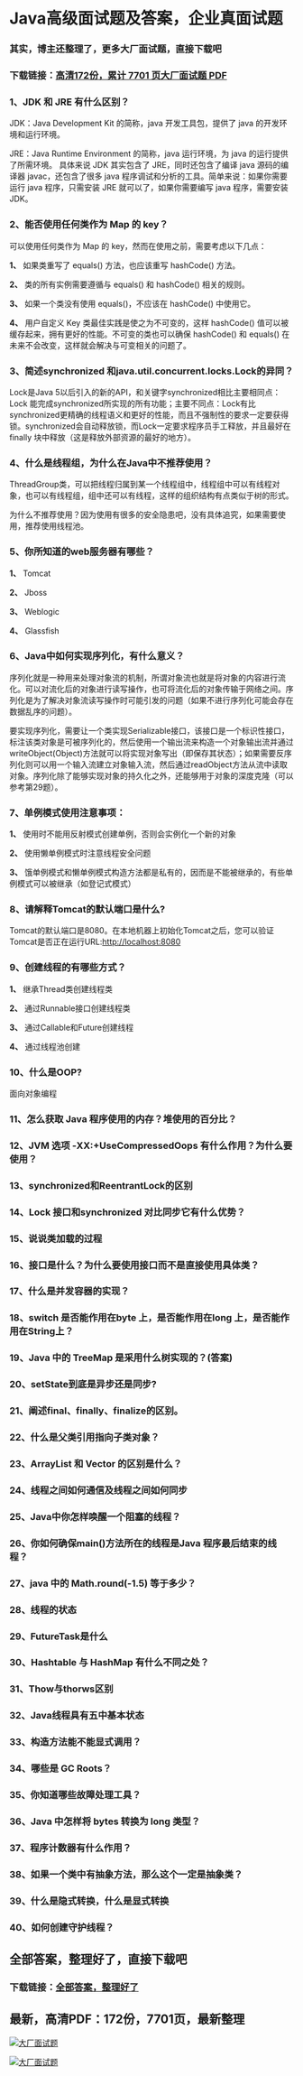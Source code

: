 # Java高级面试题及答案，企业真面试题

### 其实，博主还整理了，更多大厂面试题，直接下载吧

### 下载链接：[高清172份，累计 7701 页大厂面试题  PDF](https://github.com/souyunku/DevBooks/blob/master/docs/index.md)



### 1、JDK 和 JRE 有什么区别？

JDK：Java Development Kit 的简称，java 开发工具包，提供了 java 的开发环境和运行环境。

JRE：Java Runtime Environment 的简称，java 运行环境，为 java 的运行提供了所需环境。 具体来说 JDK 其实包含了 JRE，同时还包含了编译 java 源码的编译器 javac，还包含了很多 java 程序调试和分析的工具。简单来说：如果你需要运行 java 程序，只需安装 JRE 就可以了，如果你需要编写 java 程序，需要安装 JDK。


### 2、能否使用任何类作为 Map 的 key？

可以使用任何类作为 Map 的 key，然而在使用之前，需要考虑以下几点：

**1、** 如果类重写了 equals() 方法，也应该重写 hashCode() 方法。

**2、** 类的所有实例需要遵循与 equals() 和 hashCode() 相关的规则。

**3、** 如果一个类没有使用 equals()，不应该在 hashCode() 中使用它。

**4、** 用户自定义 Key 类最佳实践是使之为不可变的，这样 hashCode() 值可以被缓存起来，拥有更好的性能。不可变的类也可以确保 hashCode() 和 equals() 在未来不会改变，这样就会解决与可变相关的问题了。


### 3、简述synchronized 和java.util.concurrent.locks.Lock的异同？



Lock是Java 5以后引入的新的API，和关键字synchronized相比主要相同点：Lock 能完成synchronized所实现的所有功能；主要不同点：Lock有比synchronized更精确的线程语义和更好的性能，而且不强制性的要求一定要获得锁。synchronized会自动释放锁，而Lock一定要求程序员手工释放，并且最好在finally 块中释放（这是释放外部资源的最好的地方）。


### 4、什么是线程组，为什么在Java中不推荐使用？

ThreadGroup类，可以把线程归属到某一个线程组中，线程组中可以有线程对象，也可以有线程组，组中还可以有线程，这样的组织结构有点类似于树的形式。

为什么不推荐使用？因为使用有很多的安全隐患吧，没有具体追究，如果需要使用，推荐使用线程池。


### 5、你所知道的web服务器有哪些？

**1、** Tomcat

**2、** Jboss

**3、** Weblogic

**4、** Glassfish


### 6、Java中如何实现序列化，有什么意义？



序列化就是一种用来处理对象流的机制，所谓对象流也就是将对象的内容进行流化。可以对流化后的对象进行读写操作，也可将流化后的对象传输于网络之间。序列化是为了解决对象流读写操作时可能引发的问题（如果不进行序列化可能会存在数据乱序的问题）。

要实现序列化，需要让一个类实现Serializable接口，该接口是一个标识性接口，标注该类对象是可被序列化的，然后使用一个输出流来构造一个对象输出流并通过writeObject(Object)方法就可以将实现对象写出（即保存其状态）；如果需要反序列化则可以用一个输入流建立对象输入流，然后通过readObject方法从流中读取对象。序列化除了能够实现对象的持久化之外，还能够用于对象的深度克隆（可以参考第29题）。


### 7、单例模式使用注意事项：

**1、** 使用时不能用反射模式创建单例，否则会实例化一个新的对象

**2、** 使用懒单例模式时注意线程安全问题

**3、** 饿单例模式和懒单例模式构造方法都是私有的，因而是不能被继承的，有些单例模式可以被继承（如登记式模式）


### 8、请解释Tomcat的默认端口是什么?

Tomcat的默认端口是8080。在本地机器上初始化Tomcat之后，您可以验证Tomcat是否正在运行URL:[http://localhost:8080](http://localhost:8080)


### 9、创建线程的有哪些方式？

**1、** 继承Thread类创建线程类

**2、** 通过Runnable接口创建线程类

**3、** 通过Callable和Future创建线程

**4、** 通过线程池创建


### 10、什么是OOP?

面向对象编程


### 11、怎么获取 Java 程序使用的内存？堆使用的百分比？
### 12、JVM 选项 -XX:+UseCompressedOops 有什么作用？为什么要使用？
### 13、synchronized和ReentrantLock的区别
### 14、Lock 接口和synchronized 对比同步它有什么优势？
### 15、说说类加载的过程
### 16、接口是什么？为什么要使用接口而不是直接使用具体类？
### 17、什么是并发容器的实现？
### 18、switch 是否能作用在byte 上，是否能作用在long 上，是否能作用在String上？
### 19、Java 中的 TreeMap 是采用什么树实现的？(答案)
### 20、setState到底是异步还是同步?
### 21、阐述final、finally、finalize的区别。
### 22、什么是父类引用指向子类对象？
### 23、ArrayList 和 Vector 的区别是什么？
### 24、线程之间如何通信及线程之间如何同步
### 25、Java中你怎样唤醒一个阻塞的线程？
### 26、你如何确保main()方法所在的线程是Java 程序最后结束的线程？
### 27、java 中的 Math.round(-1.5) 等于多少？
### 28、线程的状态
### 29、FutureTask是什么
### 30、Hashtable 与 HashMap 有什么不同之处？
### 31、Thow与thorws区别
### 32、Java线程具有五中基本状态
### 33、构造方法能不能显式调用？
### 34、哪些是 GC Roots？
### 35、你知道哪些故障处理工具？
### 36、Java 中怎样将 bytes 转换为 long 类型？
### 37、程序计数器有什么作用？
### 38、如果一个类中有抽象方法，那么这个一定是抽象类？
### 39、什么是隐式转换，什么是显式转换
### 40、如何创建守护线程？




## 全部答案，整理好了，直接下载吧

### 下载链接：[全部答案，整理好了](https://www.souyunku.com/wp-content/uploads/weixin/githup-weixin-2.png)




## 最新，高清PDF：172份，7701页，最新整理

[![大厂面试题](https://www.souyunku.com/wp-content/uploads/weixin/mst.png "架构师专栏")](https://www.souyunku.com/wp-content/uploads/weixin/githup-weixin.png "架构师专栏")

[![大厂面试题](https://www.souyunku.com/wp-content/uploads/weixin/githup-weixin.png "架构师专栏")](https://www.souyunku.com/wp-content/uploads/weixin/githup-weixin.png "架构师专栏")

